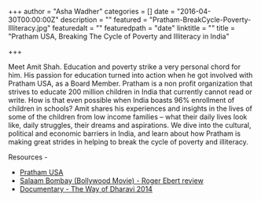 +++
author = "Asha Wadher"
categories = []
date = "2016-04-30T00:00:00Z"
description = ""
featured = "Pratham-BreakCycle-Poverty-Illiteracy.jpg"
featuredalt = ""
featuredpath = "date"
linktitle = ""
title = "Pratham USA, Breaking The Cycle of Poverty and Illiteracy in India"

+++
<audio src="https://s3.amazonaws.com/twizted/static/assets/podcast/Ep16_AmitShah_PrathamUSA.mp3"></audio>

Meet Amit Shah. Education and poverty strike a very personal chord for him. His passion for education turned into action when he got involved with Pratham USA, as a Board Member. Pratham is a non profit organization that strives to educate 200 million children in India that currently cannot read or write. How is that even possible when India boasts 96% enrollment of children in schools? Amit shares his experiences and insights in the lives of some of the children from low income families – what their daily lives look like, daily struggles, their dreams and aspirations. We dive into the cultural, political and economic barriers in India, and learn about how Pratham is making great strides in helping to break the cycle of poverty and illiteracy.




<p style="margin-bottom: 0em;">Resources -</p>

 - <a href="http://www.prathamusa.org/" target="_blank">Pratham USA</a>
 - <a href="http://www.rogerebert.com/reviews/salaam-bombay-1988" target="_blank">Salaam Bombay (Bollywood Movie) - Roger Ebert review</a>
 - <a href="https://www.youtube.com/watch?v=s_0X0wIvqVM" target="_blank">Documentary - The Way of Dharavi 2014</a>


